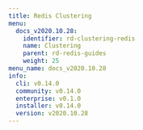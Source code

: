 ```yaml
---
title: Redis Clustering
menu:
  docs_v2020.10.28:
    identifier: rd-clustering-redis
    name: Clustering
    parent: rd-redis-guides
    weight: 25
menu_name: docs_v2020.10.28
info:
  cli: v0.14.0
  community: v0.14.0
  enterprise: v0.1.0
  installer: v0.14.0
  version: v2020.10.28
---
```


